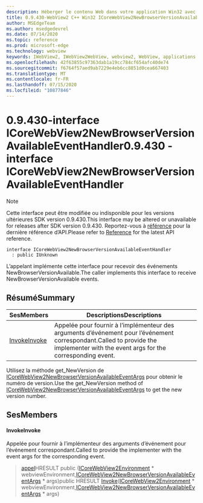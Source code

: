 ```yaml
---
description: Héberger le contenu Web dans votre application Win32 avec le contrôle Microsoft Edge WebView2
title: 0.9.430-WebView2 C++ Win32 ICoreWebView2NewBrowserVersionAvailableEventHandler
author: MSEdgeTeam
ms.author: msedgedevrel
ms.date: 07/14/2020
ms.topic: reference
ms.prod: microsoft-edge
ms.technology: webview
keywords: IWebView2, IWebView2WebView, webview2, WebView, applications Win32, Win32, Edge, ICoreWebView2, ICoreWebView2Host, contrôle de navigateur, html Edge
ms.openlocfilehash: 42f63855c97363dab1a19cc784cf654afc40de74
ms.sourcegitcommit: f6764f57aed9ab7229e4eb6cc8851d0cea667403
ms.translationtype: MT
ms.contentlocale: fr-FR
ms.lasthandoff: 07/15/2020
ms.locfileid: "10877846"
---
```

# <span data-ttu-id="d2c20-104">0.9.430-interface ICoreWebView2NewBrowserVersionAvailableEventHandler</span><span class="sxs-lookup"><span data-stu-id="d2c20-104">0.9.430 - interface ICoreWebView2NewBrowserVersionAvailableEventHandler</span></span> 

> [!NOTE]
> <span data-ttu-id="d2c20-105">Cette interface peut être modifiée ou indisponible pour les versions ultérieures SDK version 0.9.430.</span><span class="sxs-lookup"><span data-stu-id="d2c20-105">This interface may be altered or unavailable for releases after SDK version 0.9.430.</span></span> <span data-ttu-id="d2c20-106">Reportez-vous à [référence](../../../webview2-api-reference.md) pour la dernière référence d’API.</span><span class="sxs-lookup"><span data-stu-id="d2c20-106">Please refer to [Reference](../../../webview2-api-reference.md) for the latest API reference.</span></span>

```
interface ICoreWebView2NewBrowserVersionAvailableEventHandler
  : public IUnknown
```

<span data-ttu-id="d2c20-107">L’appelant implémente cette interface pour recevoir des événements NewBrowserVersionAvailable.</span><span class="sxs-lookup"><span data-stu-id="d2c20-107">The caller implements this interface to receive NewBrowserVersionAvailable events.</span></span>

## <span data-ttu-id="d2c20-108">Résumé</span><span class="sxs-lookup"><span data-stu-id="d2c20-108">Summary</span></span>

 <span data-ttu-id="d2c20-109">Ses</span><span class="sxs-lookup"><span data-stu-id="d2c20-109">Members</span></span>                        | <span data-ttu-id="d2c20-110">Descriptions</span><span class="sxs-lookup"><span data-stu-id="d2c20-110">Descriptions</span></span>
--------------------------------|---------------------------------------------
[<span data-ttu-id="d2c20-111">Invoke</span><span class="sxs-lookup"><span data-stu-id="d2c20-111">Invoke</span></span>](#invoke) | <span data-ttu-id="d2c20-112">Appelée pour fournir à l’implémenteur des arguments d’événement pour l’événement correspondant.</span><span class="sxs-lookup"><span data-stu-id="d2c20-112">Called to provide the implementer with the event args for the corresponding event.</span></span>

<span data-ttu-id="d2c20-113">Utilisez la méthode get_NewVersion de [ICoreWebView2NewBrowserVersionAvailableEventArgs](ICoreWebView2NewBrowserVersionAvailableEventArgs.md) pour obtenir le numéro de version.</span><span class="sxs-lookup"><span data-stu-id="d2c20-113">Use the get_NewVersion method of [ICoreWebView2NewBrowserVersionAvailableEventArgs](ICoreWebView2NewBrowserVersionAvailableEventArgs.md) to get the new version number.</span></span>

## <span data-ttu-id="d2c20-114">Ses</span><span class="sxs-lookup"><span data-stu-id="d2c20-114">Members</span></span>

#### <span data-ttu-id="d2c20-115">Invoke</span><span class="sxs-lookup"><span data-stu-id="d2c20-115">Invoke</span></span> 

<span data-ttu-id="d2c20-116">Appelée pour fournir à l’implémenteur des arguments d’événement pour l’événement correspondant.</span><span class="sxs-lookup"><span data-stu-id="d2c20-116">Called to provide the implementer with the event args for the corresponding event.</span></span>

> <span data-ttu-id="d2c20-117">[appel](#invoke)HRESULT public ([ICoreWebView2Environment](ICoreWebView2Environment.md) \* webviewEnvironment,[ICoreWebView2NewBrowserVersionAvailableEventArgs](ICoreWebView2NewBrowserVersionAvailableEventArgs.md) \* args)</span><span class="sxs-lookup"><span data-stu-id="d2c20-117">public HRESULT [Invoke](#invoke)([ICoreWebView2Environment](ICoreWebView2Environment.md) \* webviewEnvironment,[ICoreWebView2NewBrowserVersionAvailableEventArgs](ICoreWebView2NewBrowserVersionAvailableEventArgs.md) \* args)</span></span>

